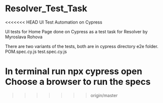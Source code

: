 # Resolver_Test_Task
<<<<<<< HEAD
UI Test Automation on Cypress


UI tests for Home Page done on Cypress as a test task for 
Resolver by Myroslava Rohova

There are two variants of the tests, both are in cypress directory
e2e folder.
POM.spec.cy.js
test.spec.cy.js

In terminal run **npx cypress open**
Choose a browser to run the specs
=======
>>>>>>> origin/master
